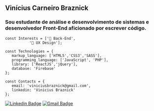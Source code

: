 ##  Vinícius Carneiro Braznick
 
### Sou estudante de análise e desenvolvimento de sistemas e desenvolvedor Front-End aficionado por escrever código.

````
const Interests = ['🧪 Back-End',
		   '📐 UX Design'];

````

````
const Technologies = {
   markup_language: ['HTML5','CSS3','SASS'],
   programming_language: ['JavaScript', 'PHP'],
   library: ['ReactJS','jQuery'],
   database: 'Firebase'
};
````

````
const Contacts = {
   email: 'viniciusbraznick@gmail.com',
   linkedin: 'Vinicius Braznick'
};
````

[![Linkedin Badge](https://img.shields.io/badge/-LinkedIn-blue?style=flat-square&logo=Linkedin&logoColor=white&link=https://www.linkedin.com/in/vinicius-braznick/)](https://www.linkedin.com/in/vinicius-braznick/) [![Gmail Badge](https://img.shields.io/badge/-Gmail-c14438?style=flat-square&logo=Gmail&logoColor=white&link=mailto:viniciusbraznick@gmail.com)](mailto:viniciusbraznick@gmail.com)
